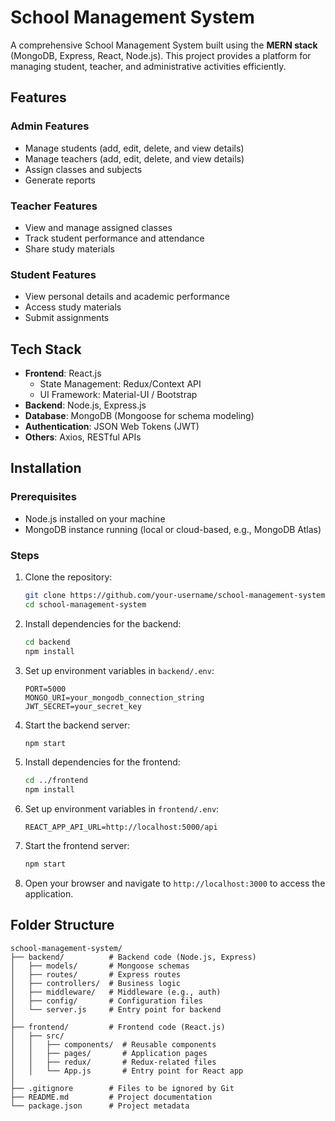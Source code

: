 # School Management System

A comprehensive School Management System built using the **MERN stack** (MongoDB, Express, React, Node.js). This project provides a platform for managing student, teacher, and administrative activities efficiently.

## Features

### Admin Features
- Manage students (add, edit, delete, and view details)
- Manage teachers (add, edit, delete, and view details)
- Assign classes and subjects
- Generate reports

### Teacher Features
- View and manage assigned classes
- Track student performance and attendance
- Share study materials

### Student Features
- View personal details and academic performance
- Access study materials
- Submit assignments

## Tech Stack

- **Frontend**: React.js
  - State Management: Redux/Context API
  - UI Framework: Material-UI / Bootstrap
- **Backend**: Node.js, Express.js
- **Database**: MongoDB (Mongoose for schema modeling)
- **Authentication**: JSON Web Tokens (JWT)
- **Others**: Axios, RESTful APIs

## Installation

### Prerequisites
- Node.js installed on your machine
- MongoDB instance running (local or cloud-based, e.g., MongoDB Atlas)

### Steps

1. Clone the repository:
   ```bash
   git clone https://github.com/your-username/school-management-system.git
   cd school-management-system
   ```

2. Install dependencies for the backend:
   ```bash
   cd backend
   npm install
   ```

3. Set up environment variables in `backend/.env`:
   ```env
   PORT=5000
   MONGO_URI=your_mongodb_connection_string
   JWT_SECRET=your_secret_key
   ```

4. Start the backend server:
   ```bash
   npm start
   ```

5. Install dependencies for the frontend:
   ```bash
   cd ../frontend
   npm install
   ```

6. Set up environment variables in `frontend/.env`:
   ```env
   REACT_APP_API_URL=http://localhost:5000/api
   ```

7. Start the frontend server:
   ```bash
   npm start
   ```

8. Open your browser and navigate to `http://localhost:3000` to access the application.

## Folder Structure

```
school-management-system/
├── backend/          # Backend code (Node.js, Express)
│   ├── models/       # Mongoose schemas
│   ├── routes/       # Express routes
│   ├── controllers/  # Business logic
│   ├── middleware/   # Middleware (e.g., auth)
│   ├── config/       # Configuration files
│   └── server.js     # Entry point for backend
│
├── frontend/         # Frontend code (React.js)
│   ├── src/
│   │   ├── components/  # Reusable components
│   │   ├── pages/       # Application pages
│   │   ├── redux/       # Redux-related files
│   │   └── App.js       # Entry point for React app
│
├── .gitignore        # Files to be ignored by Git
├── README.md         # Project documentation
└── package.json      # Project metadata
```

